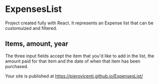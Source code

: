 # ExpensesList

Project created fully with React.
It represents an Expense list that can be customuized and filtered.

## Items, amount, year

The three input fields accept the item that you'd like to add in the list, the amount paid for that item and the date of when that item has been purchased.




Your site is published at https://pierovicenti.github.io/ExpensesList/

